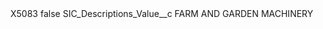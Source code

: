 <?xml version="1.0" encoding="UTF-8"?>
<CustomMetadata xmlns="http://soap.sforce.com/2006/04/metadata" xmlns:xsi="http://www.w3.org/2001/XMLSchema-instance" xmlns:xsd="http://www.w3.org/2001/XMLSchema">
    <label>X5083</label>
    <protected>false</protected>
    <values>
        <field>SIC_Descriptions_Value__c</field>
        <value xsi:type="xsd:string">FARM AND GARDEN MACHINERY</value>
    </values>
</CustomMetadata>
